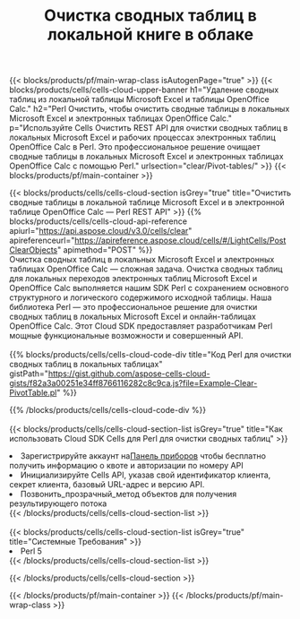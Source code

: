 ﻿---
title:  Очистка сводных таблиц в локальной книге в облаке
description: Облачные API и SDK для очистки сводных таблиц по телефону Microsoft Excel и OpenOffice Calc. Очистка сводных таблиц в локальных таблицах с помощью облака Cells API. SDK поддерживает различные языки разработки. К ним относятся Android, C#, Go, Java, NodeJS, Perl, PHP, Python, Ruby и Swift.
---
{{< blocks/products/pf/main-wrap-class isAutogenPage="true" >}}
{{< blocks/products/cells/cells-cloud-upper-banner h1="Удаление сводных таблиц из локальной таблицы Microsoft Excel и таблицы OpenOffice Calc." h2="Perl Очистить, чтобы очистить сводные таблицы в локальных Microsoft Excel и электронных таблицах OpenOffice Calc." p="Используйте Cells Очистить REST API для очистки сводных таблиц в локальных Microsoft Excel и рабочих процессах электронных таблиц OpenOffice Calc в Perl. Это профессиональное решение очищает сводные таблицы в локальных Microsoft Excel и электронных таблицах OpenOffice Calc с помощью Perl." urlsection="clear/Pivot-tables/" >}}
{{< blocks/products/pf/main-container >}}

{{< blocks/products/cells/cells-cloud-section isGrey="true" title="Очистить сводные таблицы в локальной таблице Microsoft Excel и в электронной таблице OpenOffice Calc — Perl REST API" >}}
{{% blocks/products/cells/cells-cloud-api-reference apiurl="https://api.aspose.cloud/v3.0/cells/clear" apireferenceurl="https://apireference.aspose.cloud/cells/#/LightCells/PostClearObjects" apimethod="POST" %}}
<br/>
Очистка сводных таблиц в локальных Microsoft Excel и электронных таблицах OpenOffice Calc — сложная задача. Очистка сводных таблиц для локальных переходов электронных таблиц Microsoft Excel и OpenOffice Calc выполняется нашим SDK Perl с сохранением основного структурного и логического содержимого исходной таблицы. Наша библиотека Perl — это профессиональное решение для очистки сводных таблиц в локальных Microsoft Excel и онлайн-таблицах OpenOffice Calc. Этот Cloud SDK предоставляет разработчикам Perl мощные функциональные возможности и совершенный API.
<br/>
<br/>
{{% blocks/products/cells/cells-cloud-code-div title="Код Perl для очистки сводных таблиц в локальных таблицах" gistPath="https://gist.github.com/aspose-cells-cloud-gists/f82a3a00251e34ff8766116282c8c9ca.js?file=Example-Clear-PivotTable.pl" %}}
  
{{% /blocks/products/cells/cells-cloud-code-div %}}
<br/>
<br/>
{{< blocks/products/cells/cells-cloud-section-list isGrey="true" title="Как использовать Cloud SDK Cells для Perl для очистки сводных таблиц" >}}
<li> Зарегистрируйте аккаунт на<a href="https://dashboard.aspose.cloud/">Панель приборов</a> чтобы бесплатно получить информацию о квоте и авторизации по номеру API</li>
<li>Инициализируйте Cells API, указав свой идентификатор клиента, секрет клиента, базовый URL-адрес и версию API.</li>
<li>Позвонить_прозрачный_метод объектов для получения результирующего потока</li>
{{< /blocks/products/cells/cells-cloud-section-list >}}
<br/>
<br/>
{{< blocks/products/cells/cells-cloud-section-list isGrey="true" title="Системные Требования" >}}
<li>Perl 5</li>
{{< /blocks/products/cells/cells-cloud-section-list >}}

{{< /blocks/products/cells/cells-cloud-section >}}

{{< /blocks/products/pf/main-container >}}
{{< /blocks/products/pf/main-wrap-class >}}
